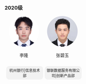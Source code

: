 ###  2020级
<div style="display: flex; flex-wrap: wrap;">  

  <div style="width: 25%; text-align: center;">  
    <img src="../../../images/7/研究生/2020/李隆.jpg" alt="李隆" style="border-radius: 50%; width: 100px; height: 100px;">  
    <p>李隆</p>  
    <p style="display: inline-block; padding: 5px 5px; background-color: #f2f2f2; border-radius: 10px; font-size: 12px; margin-left: 5px;">杭州银行|信息技术部</p>
  </div>  
    
  <div style="width: 25%; text-align: center;">  
    <img src="../../../images/7/研究生/2020/张碧玉.jpg" alt="张碧玉" style="border-radius: 50%; width: 100px; height: 100px;">  
    <p>张碧玉</p>  
    <p style="display: inline-block; padding: 5px 5px; background-color: #f2f2f2; border-radius: 10px; font-size: 12px; margin-left: 5px;">银联数据服务有限公司|创新产品部</p>
  </div>  
</div>